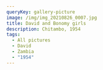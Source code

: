 ```yaml
---
queryKey: gallery-picture
image: /img/img_20210826_0007.jpg
title: David and Bonomy girls
description: Chitambo, 1954
tags:
  - All pictures
  - David
  - Zambia
  - "1954"
---
```

